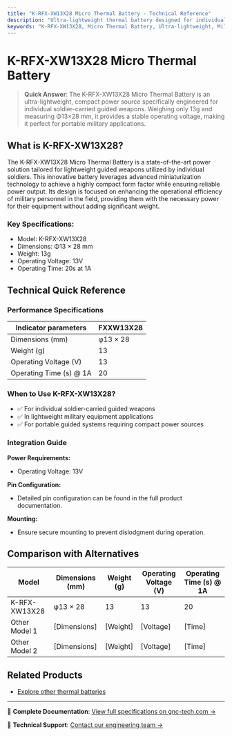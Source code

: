 ```yaml
---
title: "K-RFX-XW13X28 Micro Thermal Battery - Technical Reference"
description: "Ultra-lightweight thermal battery designed for individual soldier-carried weapons, featuring compact dimensions and stable performance."
keywords: "K-RFX-XW13X28, Micro Thermal Battery, Ultra-lightweight, Military Applications"
---
```


# K-RFX-XW13X28 Micro Thermal Battery

> **Quick Answer**: The K-RFX-XW13X28 Micro Thermal Battery is an ultra-lightweight, compact power source specifically engineered for individual soldier-carried guided weapons. Weighing only 13g and measuring Φ13×28 mm, it provides a stable operating voltage, making it perfect for portable military applications.

## What is K-RFX-XW13X28?

The K-RFX-XW13X28 Micro Thermal Battery is a state-of-the-art power solution tailored for lightweight guided weapons utilized by individual soldiers. This innovative battery leverages advanced miniaturization technology to achieve a highly compact form factor while ensuring reliable power output. Its design is focused on enhancing the operational efficiency of military personnel in the field, providing them with the necessary power for their equipment without adding significant weight.

### Key Specifications:
- Model: K-RFX-XW13X28
- Dimensions: Φ13 × 28 mm
- Weight: 13g
- Operating Voltage: 13V
- Operating Time: 20s at 1A

## Technical Quick Reference

### Performance Specifications
| Indicator parameters | FXXW13X28 |
| --- | --- |
| Dimensions (mm) | φ13 × 28 |
| Weight (g) | 13 |
| Operating Voltage (V) | 13 |
| Operating Time (s) @ 1A | 20 |

### When to Use K-RFX-XW13X28?
- ✅ For individual soldier-carried guided weapons
- ✅ In lightweight military equipment applications
- ✅ For portable guided systems requiring compact power sources

### Integration Guide
**Power Requirements:**
- Operating Voltage: 13V

**Pin Configuration:**
- Detailed pin configuration can be found in the full product documentation.

**Mounting:**
- Ensure secure mounting to prevent dislodgment during operation.

## Comparison with Alternatives
| Model | Dimensions (mm) | Weight (g) | Operating Voltage (V) | Operating Time (s) @ 1A |
|-------|------------------|------------|-----------------------|--------------------------|
| K-RFX-XW13X28 | φ13 × 28 | 13 | 13 | 20 |
| Other Model 1 | [Dimensions] | [Weight] | [Voltage] | [Time] |
| Other Model 2 | [Dimensions] | [Weight] | [Voltage] | [Time] |

## Related Products
- [Explore other thermal batteries](https://www.gnc-tech.com/products/thermal-battery/)

---

📘 **Complete Documentation**: [View full specifications on gnc-tech.com →](https://www.gnc-tech.com/products/thermal-battery-micro/)

💬 **Technical Support**: [Contact our engineering team →](https://www.gnc-tech.com/contact)